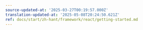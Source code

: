 ```yaml
---
source-updated-at: '2025-03-27T00:19:57.000Z'
translation-updated-at: '2025-05-08T20:24:50.621Z'
ref: docs/start/zh-hant/framework/react/getting-started.md
---
```

